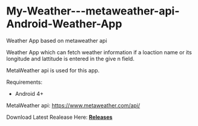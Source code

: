 # My-Weather---metaweather-api-Android-Weather-App
Weather App based on metaweather api 

Weather App which can fetch weather information if a loaction name or its longitude and lattitude is entered in the give n field.

MetaWeather api is used for this app.

Requirements:
* Android 4+


MetaWeather api: https://www.metaweather.com/api/

Download Latest Realease Here: <a href="https://github.com/asghar-ali-shah/My-Weather---metaweather-api-Android-Weather-App/releases" ><b>Releases<b/><a/>
